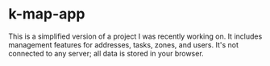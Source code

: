 # k-map-app
This is a simplified version of a project I was recently working on. It includes management features for addresses, tasks, zones, and users. It's not connected to any server; all data is stored in your browser.
